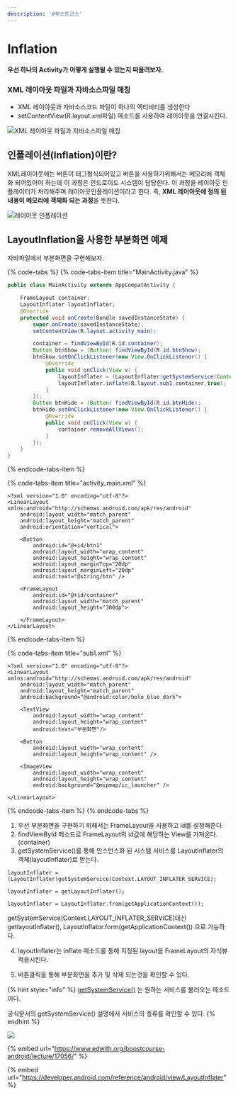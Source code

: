 ```yaml
---
description: '#부스트코스'
---
```


# Inflation

#### 우선 하나의 Activity가 어떻게 실행될 수 있는지 떠올려보자.

### XML 레이아웃 파일과 자바소스파일 매칭 

* XML 레이아웃과 자바소스코드 파일이 하나의 액티비티를 생성한다
* setContentView\(R.layout.xml파일\) 메소드를 사용하여 레이아웃을 연결시킨다. 

![XML &#xB808;&#xC774;&#xC544;&#xC6C3; &#xD30C;&#xC77C;&#xACFC; &#xC790;&#xBC14;&#xC18C;&#xC2A4;&#xD30C;&#xC77C; &#xB9E4;&#xCE6D; ](../.gitbook/assets/inflation_xml_java.png)

## 인플레이션\(Inflation\)이란?

XML레이아웃에는 버튼이 태그형식되어있고  버튼을 사용하기위해서는 메모리에 객체화 되어있어야 하는데 이 과정은 안드로이드 시스템이 담당한다. 이 과정을 레이아웃 인플레이터가 처리해주며 레이아웃인플레이션이라고 한다. 즉, **XML 레이아웃에 정의 된 내용이 메모리에 객체화 되는 과정**을 뜻한다. 

![&#xB808;&#xC774;&#xC544;&#xC6C3; &#xC778;&#xD50C;&#xB808;&#xC774;&#xC158;](../.gitbook/assets/inflation_memory.png)

## LayoutInflation을 사용한 부분화면 예제 

자바파일에서 부분화면을 구현해보자.

{% code-tabs %}
{% code-tabs-item title="MainActivity.java" %}
```java
public class MainActivity extends AppCompatActivity {

    FrameLayout container;
    LayoutInflater layoutInflater;
    @Override
    protected void onCreate(Bundle savedInstanceState) {
        super.onCreate(savedInstanceState);
        setContentView(R.layout.activity_main);

        container = findViewById(R.id.container);
        Button btnShow = (Button) findViewById(R.id.btnShow);
        btnShow.setOnClickListener(new View.OnClickListener() {
            @Override
            public void onClick(View v) {
                layoutInflater = (LayoutInflater)getSystemService(Context.LAYOUT_INFLATER_SERVICE);
                layoutInflater.inflate(R.layout.sub1,container,true);
            }
        });
        Button btnHide = (Button) findViewById(R.id.btnHide);
        btnHide.setOnClickListener(new View.OnClickListener() {
            @Override
            public void onClick(View v) {
                container.removeAllViews();
            }
        });
    }
}
```
{% endcode-tabs-item %}

{% code-tabs-item title="activity\_main.xml" %}
```markup
<?xml version="1.0" encoding="utf-8"?>
<LinearLayout xmlns:android="http://schemas.android.com/apk/res/android"
    android:layout_width="match_parent"
    android:layout_height="match_parent"
    android:orientation="vertical">

    <Button
        android:id="@+id/btn1"
        android:layout_width="wrap_content"
        android:layout_height="wrap_content"
        android:layout_marginTop="20dp"
        android:layout_marginLeft="20dp"
        android:text="@string/btn" />

    <FrameLayout
        android:id="@+id/container"
        android:layout_width="match_parent"
        android:layout_height="300dp">

    </FrameLayout>
</LinearLayout>
```
{% endcode-tabs-item %}

{% code-tabs-item title="sub1.xml" %}
```markup
<?xml version="1.0" encoding="utf-8"?>
<LinearLayout xmlns:android="http://schemas.android.com/apk/res/android"
    android:layout_width="match_parent"
    android:layout_height="match_parent"
    android:background="@android:color/holo_blue_dark">

    <TextView
        android:layout_width="wrap_content"
        android:layout_height="wrap_content"
        android:text="부분화면"/>

    <Button
        android:layout_width="wrap_content"
        android:layout_height="wrap_content" />

    <ImageView
        android:layout_width="wrap_content"
        android:layout_height="wrap_content"
        android:background="@mipmap/ic_launcher" />

</LinearLayout>
```
{% endcode-tabs-item %}
{% endcode-tabs %}

1. 우선 부분화면을 구현하기 위해서는 FrameLayout을 사용하고 id를 설정해준다.
2. findViewById 메소드로 FrameLayout의  id값에 해당하는 View를 가져온다.\(container\)
3. getSystemService\(\)를 통해 인스턴스화 된 시스템 서비스를 LayoutInflater의 객체\(layoutInflater\)로 받는다.

```text
layoutInflater = (LayoutInflater)getSystemService(Context.LAYOUT_INFLATER_SERVICE);
```

```text
layoutInflater = getLayoutInflater();
```

```text
layoutInflater = LayoutInflater.from(getApplicationContext());
```

getSystemService\(Context.LAYOUT\_INFLATER\_SERVICE\)대신 getIayoutInflater\(\), LayoutInflator.form\(getApplicationContext\(\)\) 으로 가능하다.

   4. layoutInflater는 inflate 메소드를 통해 지정된 layout을 FrameLayout의 자식뷰 적용시킨다. 

   5. 버튼클릭을 통해 부분화면을 추가 및 삭제 되는것을 확인할 수 있다.

{% hint style="info" %}
[getSystemService\(\)](https://developer.android.com/reference/android/content/Context.html#getSystemService%28java.lang.String%29) 는 원하는 서비스를 불러오는 메소드이다.

공식문서의 getSystemService\(\) 설명에서 서비스의 종류를 확인할 수 있다.
{% endhint %}

![](../.gitbook/assets/inflation%20%281%29.gif)

{% embed url="https://www.edwith.org/boostcourse-android/lecture/17056/" %}

{% embed url="https://developer.android.com/reference/android/view/LayoutInflater" %}



